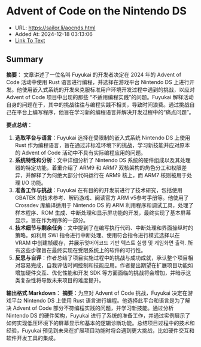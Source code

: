 # Advent of Code on the Nintendo DS
- URL: https://sailor.li/aocnds.html
- Added At: 2024-12-18 03:13:06
- [Link To Text](2024-12-18-advent-of-code-on-the-nintendo-ds_raw.md)

## Summary
**摘要**：
文章讲述了一位名叫 Fuyukai 的开发者决定在 2024 年的 Advent of Code 活动中使用 Rust 语言进行编程，并选择在游戏平台 Nintendo DS 上进行开发。他使用嵌入式系统的开发来克服标准用户环境开发过程中遇到的挑战，以应对 Advent of Code 项目中出现的那些 “不适用编程实践”的问题。Fuyukai 解释活动自身的问题在于，其中的挑战往往与编程实践不相关，导致时间浪费。通过挑战自己在平台上编写程序，他旨在学习新的编程语言并解决开发过程中的“痛点问题”。

**要点总结**：
1. **选取平台与语言**：Fuyukai 选择在受限制的嵌入式系统 Nintendo DS 上使用 Rust 作为编程语言，旨在通过非标准环境下的挑战，学习新技能并应对原本的 Advent of Code 活动中不具有实际编程应用的问题。
2. **系统特性和分析**：文中详细分析了 Nintendo DS 系统的硬件组成以及其处理器的特定功能，着重介绍了 ARM9 和 ARM7 双核架构的角色分工和权限差异，并解释了为何绝大部分代码运行在 ARM9 核上，而 ARM7 核则被用于处理 I/O 功能。
3. **准备工作与挑战**：Fuyukai 在有目的的开发前进行了技术研究，包括使用 GBATEK 的技术参考、解码游戏、阅读官方 ARM v5参考手册等。他使用了 Crossdev 库编译适用于 Nintendo DS 的 ARM 利用程序和调试工具，处理了样本程序、ROM 生成、中断处理和显示屏功能的开发，最终实现了基本屏幕显示，旨在作为程序的一部分。
4. **技术细节与剩余任务**：文中提到了在编写执行代码、中断处理和界面操纵时的策略。如利用 SWI 指令进行中断处理、使用符合指令进行模式选择以在 VRAM 中创建帧缓存，并展示몇머어코드 기반 텍스트 실행 및 게임화면 출력. 所有这些步骤旨在最终实现在受限系统上的软件的可行性。
5. **反思与自评**：作者总结了项目实施过程中的挑战与成功成就，承认整个项目相对容易完成，自我评估时间控制和技能应用。作者提出期望在扩展项目功能如增加硬件交互、优化性能和开发 SDK 等方面面临的挑战将会增加，并暗示这类复杂性将导致未来项目的难度提升。

**输出格式 Markdown**：
**摘要**：为应对 Advent of Code 挑战，Fuyukai 决定在游戏平台 Nintendo DS 上使用 Rust 语言进行编程。他选择此平台和语言是为了解决 Advent of Code 部分不符编程实践的问题，并学习新技能。通过分析 Nintendo DS 的硬件架构，Fuyukai 进行了系统的准备工作，并通过实例展示了如何实现低压环境下的屏幕显示和基本的逻辑诊断功能。总结项目过程中的技术和经验，Fuyukai 预见到未来在扩展项目功能时将会遇到更大挑战，比如硬件交互和软件开发工具的集成。
